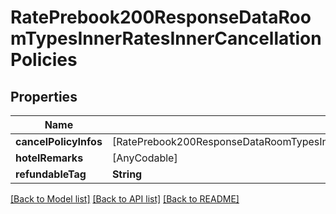 # RatePrebook200ResponseDataRoomTypesInnerRatesInnerCancellationPolicies

## Properties
Name | Type | Description | Notes
------------ | ------------- | ------------- | -------------
**cancelPolicyInfos** | [RatePrebook200ResponseDataRoomTypesInnerRatesInnerCancellationPoliciesCancelPolicyInfosInner] |  | [optional] 
**hotelRemarks** | [AnyCodable] |  | [optional] 
**refundableTag** | **String** |  | [optional] 

[[Back to Model list]](../README.md#documentation-for-models) [[Back to API list]](../README.md#documentation-for-api-endpoints) [[Back to README]](../README.md)


